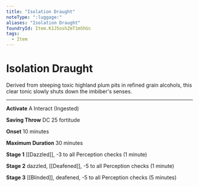 ```yaml
---
title: "Isolation Draught"
noteType: ":luggage:"
aliases: "Isolation Draught"
foundryId: Item.K1J5oshZmT1m5hUc
tags:
  - Item
---
```


# Isolation Draught

Derived from steeping toxic highland plum pits in refined grain alcohols, this clear tonic slowly shuts down the imbiber's senses.

* * *

**Activate** A Interact (Ingested)

**Saving Throw** DC 25 fortitude

**Onset** 10 minutes

**Maximum Duration** 30 minutes

**Stage 1** [[Dazzled]], -3 to all Perception checks (1 minute)

**Stage 2** dazzled, [[Deafened]], -5 to all Perception checks (1 minute)

**Stage 3** [[Blinded]], deafened, -5 to all Perception checks (5 minutes)
